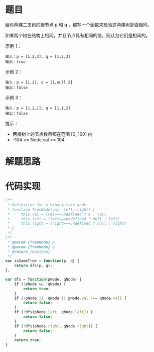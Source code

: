 # 题目

给你两棵二叉树的根节点 p 和 q ，编写一个函数来检验这两棵树是否相同。

如果两个树在结构上相同，并且节点具有相同的值，则认为它们是相同的。

示例 1：

```
输入：p = [1,2,3], q = [1,2,3]
输出：true
```

示例 2：

```
输入：p = [1,2], q = [1,null,2]
输出：false
```

示例 3：

```
输入：p = [1,2,1], q = [1,1,2]
输出：false
```

提示：

- 两棵树上的节点数目都在范围 [0, 100] 内
- -104 <= Node.val <= 104

# 解题思路

# 代码实现

```javaScript
/**
 * Definition for a binary tree node.
 * function TreeNode(val, left, right) {
 *     this.val = (val===undefined ? 0 : val)
 *     this.left = (left===undefined ? null : left)
 *     this.right = (right===undefined ? null : right)
 * }
 */
/**
 * @param {TreeNode} p
 * @param {TreeNode} q
 * @return {boolean}
 */
var isSameTree = function(p, q) {
    return dfs(p, q);
};

var dfs = function(pNode, qNode) {
    if (!pNode && !qNode) {
        return true;
    }
    if (!pNode || !qNode || pNode.val !== qNode.val) {
        return false;
    }
    if (!dfs(pNode.left, qNode.left)) {
        return false;
    }
    if (!dfs(pNode.right, qNode.right)) {
        return false;
    }
    return true;
}
```
